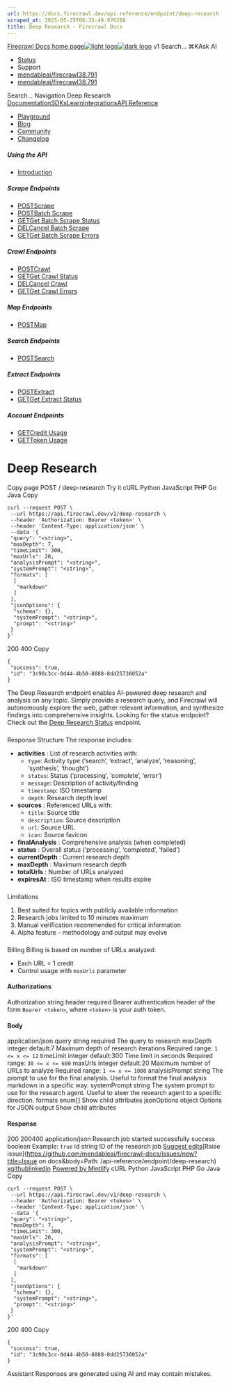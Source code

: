 ```yaml
---
url: https://docs.firecrawl.dev/api-reference/endpoint/deep-research
scraped_at: 2025-05-25T08:35:49.976288
title: Deep Research - Firecrawl Docs
---
```


[Firecrawl Docs home page![light logo](https://mintlify.s3.us-west-1.amazonaws.com/firecrawl/logo/logo.png)![dark logo](https://mintlify.s3.us-west-1.amazonaws.com/firecrawl/logo/logo-dark.png)](https://firecrawl.dev)
v1
Search...
⌘KAsk AI
  * [Status](https://firecrawl.betteruptime.com)
  * Support
  * [mendableai/firecrawl38.791](https://github.com/mendableai/firecrawl)
  * [mendableai/firecrawl38.791](https://github.com/mendableai/firecrawl)


Search...
Navigation
Deep Research
[Documentation](https://docs.firecrawl.dev/introduction)[SDKs](https://docs.firecrawl.dev/sdks/overview)[Learn](https://www.firecrawl.dev/blog/category/tutorials)[Integrations](https://www.firecrawl.dev/app)[API Reference](https://docs.firecrawl.dev/api-reference/introduction)
* [Playground](https://firecrawl.dev/playground)
* [Blog](https://firecrawl.dev/blog)
* [Community](https://discord.gg/gSmWdAkdwd)
* [Changelog](https://firecrawl.dev/changelog)
##### Using the API
  * [Introduction](https://docs.firecrawl.dev/api-reference/introduction)


##### Scrape Endpoints
  * [POSTScrape](https://docs.firecrawl.dev/api-reference/endpoint/scrape)
  * [POSTBatch Scrape](https://docs.firecrawl.dev/api-reference/endpoint/batch-scrape)
  * [GETGet Batch Scrape Status](https://docs.firecrawl.dev/api-reference/endpoint/batch-scrape-get)
  * [DELCancel Batch Scrape](https://docs.firecrawl.dev/api-reference/endpoint/batch-scrape-delete)
  * [GETGet Batch Scrape Errors](https://docs.firecrawl.dev/api-reference/endpoint/batch-scrape-get-errors)


##### Crawl Endpoints
  * [POSTCrawl](https://docs.firecrawl.dev/api-reference/endpoint/crawl-post)
  * [GETGet Crawl Status](https://docs.firecrawl.dev/api-reference/endpoint/crawl-get)
  * [DELCancel Crawl](https://docs.firecrawl.dev/api-reference/endpoint/crawl-delete)
  * [GETGet Crawl Errors](https://docs.firecrawl.dev/api-reference/endpoint/crawl-get-errors)


##### Map Endpoints
  * [POSTMap](https://docs.firecrawl.dev/api-reference/endpoint/map)


##### Search Endpoints
  * [POSTSearch](https://docs.firecrawl.dev/api-reference/endpoint/search)


##### Extract Endpoints
  * [POSTExtract](https://docs.firecrawl.dev/api-reference/endpoint/extract)
  * [GETGet Extract Status](https://docs.firecrawl.dev/api-reference/endpoint/extract-get)


##### Account Endpoints
  * [GETCredit Usage](https://docs.firecrawl.dev/api-reference/endpoint/credit-usage)
  * [GETToken Usage](https://docs.firecrawl.dev/api-reference/endpoint/token-usage)


# Deep Research
Copy page
POST
/
deep-research
Try it
cURL
Python
JavaScript
PHP
Go
Java
Copy
```
curl --request POST \
 --url https://api.firecrawl.dev/v1/deep-research \
 --header 'Authorization: Bearer <token>' \
 --header 'Content-Type: application/json' \
 --data '{
 "query": "<string>",
 "maxDepth": 7,
 "timeLimit": 300,
 "maxUrls": 20,
 "analysisPrompt": "<string>",
 "systemPrompt": "<string>",
 "formats": [
  [
   "markdown"
  ]
 ],
 "jsonOptions": {
  "schema": {},
  "systemPrompt": "<string>",
  "prompt": "<string>"
 }
}'
```

200
400
Copy
```
{
 "success": true,
 "id": "3c90c3cc-0d44-4b50-8888-8dd25736052a"
}
```

The Deep Research endpoint enables AI-powered deep research and analysis on any topic. Simply provide a research query, and Firecrawl will autonomously explore the web, gather relevant information, and synthesize findings into comprehensive insights.
Looking for the status endpoint? Check out the [Deep Research Status](https://docs.firecrawl.dev/api-reference/endpoint/deep-research-get) endpoint.
### 
[​](https://docs.firecrawl.dev/api-reference/endpoint/deep-research#response-structure)
Response Structure
The response includes:
  * **activities** : List of research activities with:
    * `type`: Activity type (‘search’, ‘extract’, ‘analyze’, ‘reasoning’, ‘synthesis’, ‘thought’)
    * `status`: Status (‘processing’, ‘complete’, ‘error’)
    * `message`: Description of activity/finding
    * `timestamp`: ISO timestamp
    * `depth`: Research depth level
  * **sources** : Referenced URLs with:
    * `title`: Source title
    * `description`: Source description
    * `url`: Source URL
    * `icon`: Source favicon
  * **finalAnalysis** : Comprehensive analysis (when completed)
  * **status** : Overall status (‘processing’, ‘completed’, ‘failed’)
  * **currentDepth** : Current research depth
  * **maxDepth** : Maximum research depth
  * **totalUrls** : Number of URLs analyzed
  * **expiresAt** : ISO timestamp when results expire


### 
[​](https://docs.firecrawl.dev/api-reference/endpoint/deep-research#limitations)
Limitations
  1. Best suited for topics with publicly available information
  2. Research jobs limited to 10 minutes maximum
  3. Manual verification recommended for critical information
  4. Alpha feature - methodology and output may evolve


### 
[​](https://docs.firecrawl.dev/api-reference/endpoint/deep-research#billing)
Billing
Billing is based on number of URLs analyzed:
  * Each URL = 1 credit
  * Control usage with `maxUrls` parameter


#### Authorizations
[​](https://docs.firecrawl.dev/api-reference/endpoint/deep-research#authorization-authorization)
Authorization
string
header
required
Bearer authentication header of the form `Bearer <token>`, where `<token>` is your auth token.
#### Body
application/json
[​](https://docs.firecrawl.dev/api-reference/endpoint/deep-research#body-query)
query
string
required
The query to research
[​](https://docs.firecrawl.dev/api-reference/endpoint/deep-research#body-max-depth)
maxDepth
integer
default:7
Maximum depth of research iterations
Required range: `1 <= x <= 12`
[​](https://docs.firecrawl.dev/api-reference/endpoint/deep-research#body-time-limit)
timeLimit
integer
default:300
Time limit in seconds
Required range: `30 <= x <= 600`
[​](https://docs.firecrawl.dev/api-reference/endpoint/deep-research#body-max-urls)
maxUrls
integer
default:20
Maximum number of URLs to analyze
Required range: `1 <= x <= 1000`
[​](https://docs.firecrawl.dev/api-reference/endpoint/deep-research#body-analysis-prompt)
analysisPrompt
string
The prompt to use for the final analysis. Useful to format the final analysis markdown in a specific way.
[​](https://docs.firecrawl.dev/api-reference/endpoint/deep-research#body-system-prompt)
systemPrompt
string
The system prompt to use for the research agent. Useful to steer the research agent to a specific direction.
[​](https://docs.firecrawl.dev/api-reference/endpoint/deep-research#body-formats)
formats
enum<string>[]
Show child attributes
[​](https://docs.firecrawl.dev/api-reference/endpoint/deep-research#body-json-options)
jsonOptions
object
Options for JSON output
Show child attributes
#### Response
200
200400
application/json
Research job started successfully
[​](https://docs.firecrawl.dev/api-reference/endpoint/deep-research#response-success)
success
boolean
Example:
`true`
[​](https://docs.firecrawl.dev/api-reference/endpoint/deep-research#response-id)
id
string
ID of the research job
[Suggest edits](https://github.com/mendableai/firecrawl-docs/edit/main/api-reference/endpoint/deep-research.mdx)[Raise issue](https://github.com/mendableai/firecrawl-docs/issues/new?title=Issue on docs&body=Path: /api-reference/endpoint/deep-research)
[x](https://x.com/firecrawl_dev)[github](https://github.com/mendableai/firecrawl)[linkedin](https://www.linkedin.com/company/firecrawl)
[Powered by Mintlify](https://mintlify.com/preview-request?utm_campaign=poweredBy&utm_medium=referral&utm_source=docs.firecrawl.dev)
cURL
Python
JavaScript
PHP
Go
Java
Copy
```
curl --request POST \
 --url https://api.firecrawl.dev/v1/deep-research \
 --header 'Authorization: Bearer <token>' \
 --header 'Content-Type: application/json' \
 --data '{
 "query": "<string>",
 "maxDepth": 7,
 "timeLimit": 300,
 "maxUrls": 20,
 "analysisPrompt": "<string>",
 "systemPrompt": "<string>",
 "formats": [
  [
   "markdown"
  ]
 ],
 "jsonOptions": {
  "schema": {},
  "systemPrompt": "<string>",
  "prompt": "<string>"
 }
}'
```

200
400
Copy
```
{
 "success": true,
 "id": "3c90c3cc-0d44-4b50-8888-8dd25736052a"
}
```

Assistant
Responses are generated using AI and may contain mistakes.

